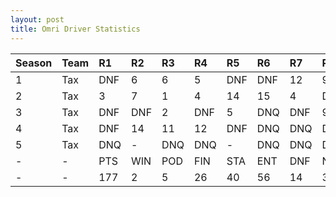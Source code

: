 ```yaml
---
layout: post 
title: Omri Driver Statistics
--- 
```


| Season   | Team   | R1   | R2   | R3   | R4   | R5   | R6   | R7   | R8   | R9   | R10   | R11   | R12   | Pts   | Pos   |
|:---------|:-------|:-----|:-----|:-----|:-----|:-----|:-----|:-----|:-----|:-----|:------|:------|:------|:------|:------|
| 1        | Tax    | DNF  | 6    | 6    | 5    | DNF  | DNF  | 12   | 9    | DNF  | 7     | 13    | 2     | 56    | 7     |
| 2        | Tax    | 3    | 7    | 1    | 4    | 14   | 15   | 4    | DNF  | DNF  | 6     | DNQ   | 14    | 74    | 5     |
| 3        | Tax    | DNF  | DNF  | 2    | DNF  | 5    | DNQ  | DNF  | 9    | DNF  | 1     | 18    | 10    | 47    | 8     |
| 4        | Tax    | DNF  | 14   | 11   | 12   | DNF  | DNQ  | DNQ  | DNQ  | DNQ  | DNF   | DNQ   | -     | 0     | 27    |
| 5        | Tax    | DNQ  | -    | DNQ  | DNQ  | -    | DNQ  | DNQ  | DNQ  | DNQ  | DNQ   | DNQ   | -     | 0     | 40    |
| -        | -      | PTS  | WIN  | POD  | FIN  | STA  | ENT  | DNF  | NET  | DNQ  | %Fin  | PPR   | BST   | CHA   | RNK   |
| -        | -      | 177  | 2    | 5    | 26   | 40   | 56   | 14   | 37   | 16   | 65    | 3.16  | 1     | 0     | 10    |